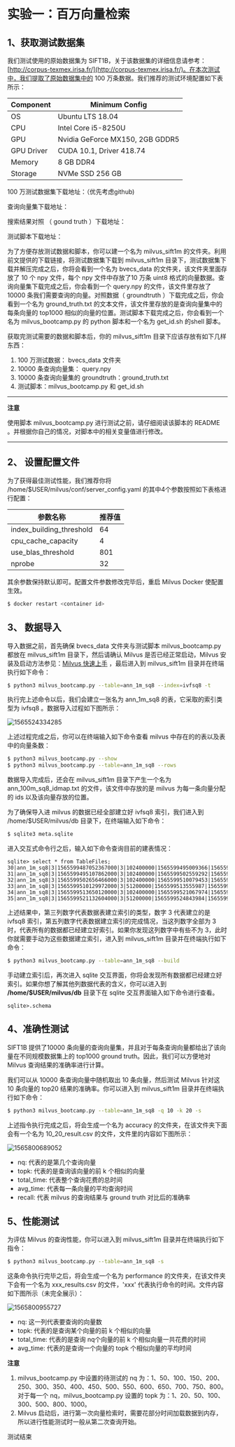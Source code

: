 <a name="lab1"></a>
# 实验一：百万向量检索

## 1、获取测试数据集

​我们测试使用的原始数据集为 SIFT1B，关于该数据集的详细信息请参考：[http://corpus-texmex.irisa.fr/](http://corpus-texmex.irisa.fr/)。在本次测试中，我们提取了原始数据集中的 100 万条数据。我们推荐的测试环境配置如下表所示：

| Component           | Minimum Config                |
| ------------------ | -------------------------- |
| OS            | Ubuntu LTS 18.04 |
| CPU           | Intel Core i5-8250U           |
| GPU           | Nvidia GeForce MX150, 2GB GDDR5  |
| GPU Driver    | CUDA 10.1, Driver 418.74 |
| Memory        | 8 GB DDR4          |
| Storage       | NVMe SSD 256 GB             |

100 万测试数据集下载地址：（优先考虑github)

查询向量集下载地址：

搜索结果对照 （ gound truth ）下载地址：

测试脚本下载地址：

​为了方便存放测试数据和脚本，你可以建一个名为 milvus_sift1m 的文件夹。利用前文提供的下载链接，将测试数据集下载到 milvus_sift1m 目录下，测试数据集下载并解压完成之后，你将会看到一个名为 bvecs_data 的文件夹，该文件夹里面存放了 10 个 npy 文件，每个 npy 文件中存放了10 万条 uint8 格式的向量数据。查询向量集下载完成之后，你会看到一个 query.npy 的文件，该文件里存放了 10000 条我们需要查询的向量。对照数据（ groundtruth ）下载完成之后，你会看到一个名为 ground_truth.txt 的文本文件，该文件里存放的是查询向量集中的每条向量的 top1000 相似的向量的位置。测试脚本下载完成之后，你会看到一个名为 milvus_bootcamp.py 的 python 脚本和一个名为 get_id.sh 的shell 脚本。

获取完测试需要的数据和脚本后，你的 milvus_sift1m 目录下应该存放有如下几样东西：
1. 100 万测试数据： bvecs_data 文件夹
2. 10000 条查询向量集： query.npy
3. 10000 条查询向量集的 groundtruth：ground_truth.txt
4. 测试脚本：milvus_bootcamp.py 和 get_id.sh

---

**注意**

使用脚本 milvus_bootcamp.py 进行测试之前，请仔细阅读该脚本的 README 。并根据你自己的情况，对脚本中的相关变量值进行修改。

---

## 2、 设置配置文件

为了获得最佳测试性能，我们推荐你将 /home/$USER/milvus/conf/server_config.yaml 的其中4个参数按照如下表格进行配置：

|         参数名称         | 推荐值 |
| ---------------------- | ---- |
| index_building_threshold |   64   |
|    cpu_cache_capacity    |   4    |
|    use_blas_threshold    |  801   |
|          nprobe          |   32   |

其余参数保持默认即可。配置文件参数修改完毕后，重启 Milvus Docker 使配置生效。

```bash
$ docker restart <container id>
```

## 3、 数据导入

​导入数据之前，首先确保 bvecs_data 文件夹与测试脚本 milvus_bootcamp.py 都放在 milvus_sift1m 目录下，然后请确认 Milvus 是否已经正常启动，Milvus 安装及启动方法参见：[Milvus 快速上手](../milvus101/quickstart.md) ，最后进入到 milvus_sift1m 目录并在终端执行如下命令：

```bash
$ python3 milvus_bootcamp.py --table=ann_1m_sq8 --index=ivfsq8 -t
```

执行完上述命令以后，我们会建立一张名为 ann_1m_sq8 的表，它采取的索引类型为 ivfsq8 。数据导入过程如下图所示：

![1565524334285](/home/zilliz/.config/Typora/typora-user-images/1565524334285.png)

上述过程完成之后，你可以在终端输入如下命令查看 milvus 中存在的的表以及表中的向量条数：

```bash
$ python3 milvus_bootcamp.py --show
$ python3 milvus_bootcamp.py --table=ann_1m_sq8 --rows
```

数据导入完成后，还会在 milvus_sift1m 目录下产生一个名为 ann_100m_sq8_idmap.txt 的文件，该文件中存放的是 milvus 为每一条向量分配的 ids 以及该向量存放的位置。

为了确保导入进 milvus 的数据已经全部建立好 ivfsq8 索引，我们进入到  /home/$USER/milvus/db 目录下，在终端输入如下命令：

```bash
$ sqlite3 meta.sqlite
```

进入交互式命令行之后，输入如下命令查询目前的建表情况：

```sqlite
sqlite> select * from TableFiles;
30|ann_1m_sq8|3|1565599487052367000|3|102400000|1565599495009366|1565599487052372|1190712
31|ann_1m_sq8|3|1565599495107862000|3|102400000|1565599502559292|1565599495107863|1190712
32|ann_1m_sq8|3|1565599502656466000|3|102400000|1565599510079453|1565599502656467|1190712
33|ann_1m_sq8|3|1565599510129972000|3|51200000|1565599513555987|1565599510129973|1190712
34|ann_1m_sq8|3|1565599513650120000|3|102400000|1565599521067974|1565599513650121|1190712
35|ann_1m_sq8|3|1565599521132604000|3|51200000|1565599524843984|1565599521132605|1190712
```

上述结果中，第三列数字代表数据表建立索引的类型，数字 3 代表建立的是 ivfsq8 索引，第五列数字代表数据建立索引的完成情况，当这列数字全部为 3 时，代表所有的数据都已经建立好索引。如果你发现这列数字中有些不为 3，此时你就需要手动为这些数据建立索引，进入到 milvus_sift1m 目录并在终端执行如下命令：

```bash
$ python3 milvus_bootcamp.py --table=ann_1m_sq8 --build
```

手动建立索引后，再次进入 sqlite 交互界面，你将会发现所有数据都已经建立好索引。如果你想了解其他列数据代表的含义，你可以进入到  **/home/$USER/milvus/db** 目录下在 sqlite 交互界面输入如下命令进行查看。

```sqlite
sqlite>.schema
```

## 4、准确性测试

​SIFT1B 提供了10000 条向量的查询向量集，并且对于每条查询向量都给出了该向量在不同规模数据集上的 top1000 ground truth。因此，我们可以方便地对 Milvus 查询结果的准确率进行计算。

我们可以从 10000 条查询向量中随机取出 10 条向量，然后测试 Milvus 针对这 10 条向量的 top20 结果的准确率。你可以进入到 milvus_sift1m 目录并在终端执行如下命令：

```bash
$ python3 milvus_bootcamp.py --table=ann_1m_sq8 -q 10 -k 20 -s
```

上述指令执行完成之后，将会生成一个名为 accuracy 的文件夹，在该文件夹下面会有一个名为 10_20_result.csv 的文件，文件里的内容如下图所示：

![1565800689052](/home/zilliz/.config/Typora/typora-user-images/1565800689052.png)

- nq: 代表的是第几个查询向量
- topk: 代表的是查询该向量的前 k 个相似的向量
- total_time: 代表整个查询花费的总时间
- avg_time: 代表每一条向量的平均查询时间
- recall: 代表 milvus 的查询结果与 ground truth 对比后的准确率

## 5、性能测试

为评估 Milvus 的查询性能，你可以进入到 milvus_sift1m 目录并在终端执行如下指令：

```bash
$ python3 milvus_bootcamp.py --table=ann_1m_sq8 -s
```

这条命令执行完毕之后，将会生成一个名为 performance 的文件夹，在该文件夹下会有一个名为 xxx_results.csv 的文件，'xxx' 代表执行命令的时间。文件内容如下图所示（未完全展示）：

![1565800955727](/home/zilliz/.config/Typora/typora-user-images/1565800955727.png)

- nq: 这一列代表要查询的向量数
- topk: 代表的是查询某个向量的前 k 个相似的向量
- total_time: 代表的是查询 nq个向量的前 k 个相似向量一共花费的时间
- avg_time: 代表的是查询一个向量的 topk 个相似向量的平均时间

**注意**

1. milvus_bootcamp.py 中设置的待测试的 nq 为：1、50、100、150、200、250、300、350、400、450、500、550、600、650、700、750、800。对于每一个 nq，milvus_bootcamp.py 设置的 topk 为：1、20、50、100、300、500、800、1000。
2. Milvus 启动后，进行第一次向量检索时，需要花部分时间加载数据到内存，所以进行性能测试时一般从第二次查询开始。


测试结束
